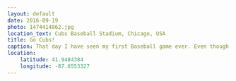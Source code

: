 ```yaml
---
layout: default
date: 2016-09-19
photo: 1474414862.jpg
location_text: Cubs Baseball Stadium, Chicago, USA
title: Go Cubs!
caption: That day I have seen my first Baseball game ever. Even though I did not get everything, I enjoyed all of it like the mood of the fans in the stadium, their songs, the food, the beers, etc. Special thanks to Phill for the invitation!
location:
    latitude: 41.9484384
    longitude: -87.6553327
---
```

